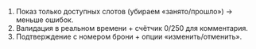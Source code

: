 1) Показ только доступных слотов (убираем «занято/прошло») → меньше ошибок.
2) Валидация в реальном времени + счётчик 0/250 для комментария.
3) Подтверждение с номером брони + опции «изменить/отменить».